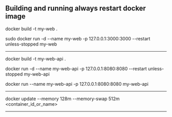 ## Building and running always restart docker image

docker build -t my-web .

sudo docker run -d --name my-web -p 127.0.0.1:3000:3000 --restart unless-stopped my-web


-----------------------------------------------------------------------------------------------


docker build -t my-web-api .

docker run -d --name my-web-api -p 127.0.0.1:8080:8080 --restart unless-stopped my-web-api

docker run --name my-web-api -p 127.0.0.1:8080:8080 my-web-api


-----------------------------------------------------------------------------------------------


docker update --memory 128m --memory-swap 512m <container_id_or_name>


-----------------------------------------------------------------------------------------------
